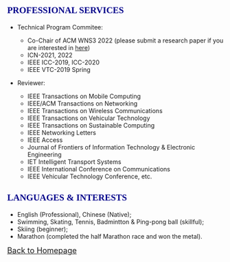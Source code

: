 ## <span id="j10"><font color='darkblue' face="Georgia">PROFESSIONAL SERVICES</font></span>
* Technical Program Commitee:
  * Co-Chair of ACM WNS3 2022 (please submit a research paper if you are interested in [here](https://www.nsnam.org/research/wns3/wns3-2022/call-for-papers))
  * ICN-2021, 2022
  * IEEE ICC-2019, ICC-2020
  * IEEE VTC-2019 Spring

* Reviewer: 
  * IEEE Transactions on Mobile Computing
  * IEEE/ACM Transactions on Networking
  * IEEE Transactions on Wireless Communications
  * IEEE Transactions on Vehicular Technology
  * IEEE Transactions on Sustainable Computing
  * IEEE Networking Letters
  * IEEE Access
  * Journal of Frontiers of Information Technology & Electronic Engineering
  * IET Intelligent Transport Systems
  * IEEE International Conference on Communications
  * IEEE Vehicular Technology Conference, etc.

  
<!-- ## <span id="j11"><font color='darkblue' face="Georgia">SKILLS & PROFICIENCY</font></span>
* Advanced
  * Computer programming with **C/C++**, **Python**;
  * Modeling, scripting and data analysis with **MATLAB**, **Python**, **Shell**;
  * Knowledge and understanding of software and tools with **ns-3**, **TensorFlow**;
  * Documental skills with **LaTeX** and **MS office suite**;
  * Operation system with **Linux**. -->

  
## <span id="j12"><font color='darkblue' face="Georgia">LANGUAGES & INTERESTS</font></span>
* English (Professional), Chinese (Native);
* Swimming, Skating, Tennis, Badmintton & Ping-pong ball (skillful); 
* Skiing (beginner);
* Marathon (completed the half Marathon race and won the metal). 

[<u><font size='4'>Back to Homepage</font></u>](https://yuchen-sh.github.io)
